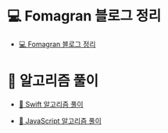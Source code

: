 # 💻 Fomagran 블로그 정리

- [💻 Fomagran 블로그 정리](https://gist.github.com/fomagran/a0f8caee5d80bda72f9e576aadec0251)  

# 📝 알고리즘 풀이

 - [🍎 Swift 알고리즘 풀이](https://gist.github.com/fomagran/e324f6bfe3f7d4da9be8e508fa30d708)     

- [🍋 JavaScript 알고리즘 풀이](https://gist.github.com/fomagran/37446f65031387a59e8b070f0faac5da)
 
  
    
   
     
   
   
     
      
   
  
     
  
 
 
